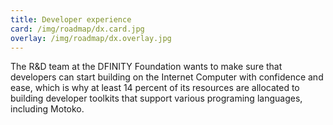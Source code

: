 ```yaml
---
title: Developer experience
card: /img/roadmap/dx.card.jpg
overlay: /img/roadmap/dx.overlay.jpg
---
```


The R&D team at the DFINITY Foundation wants to make sure that developers can start building on the Internet Computer
with confidence and ease, which is why at least 14 percent of its resources are allocated to building developer toolkits
that support various programing languages, including Motoko.
